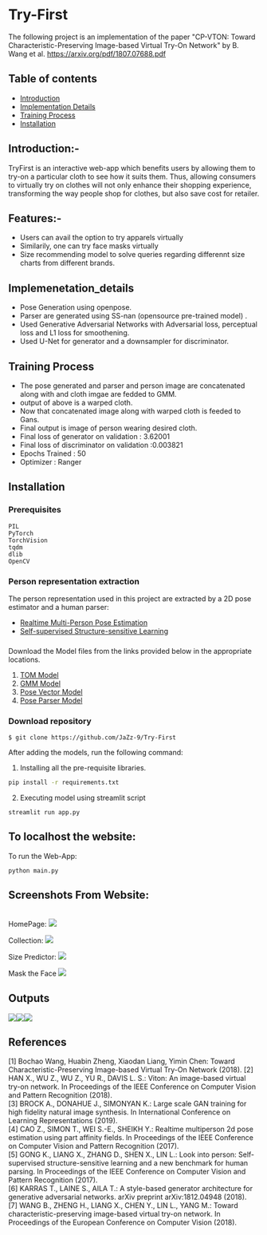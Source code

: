# Try-First

The following project is an implementation of the paper "CP-VTON: Toward Characteristic-Preserving Image-based
Virtual Try-On Network" by B. Wang et al. https://arxiv.org/pdf/1807.07688.pdf

## Table of contents
* [Introduction](#Introduction)
* [Implementation Details](#Implementation_Details)
* [Training Process](#Training_Process)
* [Installation](#Installation)

## Introduction:-
TryFirst is an interactive web-app which benefits users by allowing them to try-on a particular cloth to see how it suits them.
Thus, allowing consumers to virtually try on clothes will not only enhance their shopping experience, transforming the way
people shop for clothes, but also save cost for retailer. 

## Features:-
* Users can avail the option to try apparels virtually
* Similarily, one can try face masks virtually
* Size recommending model to solve queries regarding differennt size charts from different brands.


## Implemenetation_details
* Pose Generation using openpose.
* Parser are generated using SS-nan (opensource pre-trained model) . 
* Used Generative Adversarial Networks with Adversarial loss, perceptual loss and L1 loss for smoothening.
* Used U-Net for generator and a downsampler for discriminator.

## Training Process
* The pose generated and parser and person image are concatenated along with and cloth imgae are fedded to GMM.
* output of above is a warped cloth.
* Now that concatenated image along with warped cloth is feeded to Gans.
* Final output is image of person wearing desired cloth.
* Final loss of generator on validation : 3.62001
* Final loss of discriminator on validation :0.003821
* Epochs Trained : 50
* Optimizer : Ranger

## Installation
### Prerequisites

```
PIL
PyTorch
TorchVision
tqdm
dlib
OpenCV
```

### Person representation extraction
The person representation used in this project are extracted by a 2D pose estimator and a human parser:
* [Realtime Multi-Person Pose Estimation](https://github.com/ZheC/Realtime_Multi-Person_Pose_Estimation)
* [Self-supervised Structure-sensitive Learning](https://github.com/Engineering-Course/LIP_SSL)


### 
Download the Model files from the links provided below in the appropriate locations.

1. <a href="https://drive.google.com/file/d/1u_Sih08XFxl0DTBzd7oXBqKiDsTNcp_x/view?usp=sharing">TOM Model</a>
2. <a href="https://drive.google.com/file/d/1u-t_gMOve8ZzT_lGGWg04vWkJAEb2qx-/view?usp=sharing">GMM Model</a>
3. <a href="https://drive.google.com/file/d/1JO_PU2ZD-Jgs9egWQQOnXX92OOodIsyx/view?usp=sharing">Pose Vector Model</a>
4. <a href="https://drive.google.com/file/d/1bOEbiJgxshbaNFrrw-Ek-dfcC_tKb27R/view?usp=sharing">Pose Parser Model</a>


### Download repository
```
$ git clone https://github.com/JaZz-9/Try-First
```

After adding the models, run the following command:

1. Installing all the pre-requisite libraries.
```bash
pip install -r requirements.txt
```
2. Executing model using streamlit script
```
streamlit run app.py
```
               
 
## To localhost the website:
To run the Web-App: 
``` 
python main.py

```

## Screenshots From Website:
<br>
HomePage:
<img src='https://github.com/JaZz-9/Try-First/blob/master/Outputs/website%20ss/homepg.png' /> <t>
  
Collection:
<img src='https://github.com/JaZz-9/Try-First/blob/master/Outputs/website%20ss/collection.png' /> <br>
          
Size Predictor:
<img src='https://github.com/JaZz-9/Try-First/blob/master/Outputs/website%20ss/size%20predictor%20form.png' /><br>

Mask the Face
<img src='https://github.com/JaZz-9/Try-First/blob/master/Outputs/website%20ss/mashtheface.png'/><br>

## Outputs
<img src='https://github.com/hackabit19/Fakes/blob/master/Results/000164_0.jpg' /></t><img src='https://github.com/hackabit19/Fakes/blob/master/Results/000164_0.png' /><img src='https://github.com/hackabit19/Fakes/blob/master/Results/000568_1.jpg' />
</br>



## References
[1] Bochao Wang, Huabin Zheng, Xiaodan Liang, Yimin Chen: Toward Characteristic-Preserving Image-based Virtual Try-On Network (2018). 
[2] HAN X., WU Z., WU Z., YU R., DAVIS L. S.: Viton: An
image-based virtual try-on network. In Proceedings of the IEEE Conference on Computer Vision and Pattern Recognition (2018).  
[3] BROCK A., DONAHUE J., SIMONYAN K.: Large scale GAN
training for high fidelity natural image synthesis. In International Conference on Learning Representations (2019).  
[4] CAO Z., SIMON T., WEI S.-E., SHEIKH Y.: Realtime multiperson 2d pose estimation using part affinity fields. In Proceedings of the
IEEE Conference on Computer Vision and Pattern Recognition (2017).  
[5] GONG K., LIANG X., ZHANG D., SHEN X., LIN L.: Look
into person: Self-supervised structure-sensitive learning and a new benchmark for human parsing. In Proceedings of the IEEE Conference
on Computer Vision and Pattern Recognition (2017).  
[6] KARRAS T., LAINE S., AILA T.: A style-based generator architecture for generative adversarial networks. arXiv preprint
arXiv:1812.04948 (2018).  
[7] WANG B., ZHENG H., LIANG X., CHEN Y., LIN L., YANG
M.: Toward characteristic-preserving image-based virtual try-on network. In Proceedings of the European Conference on Computer Vision
(2018).
